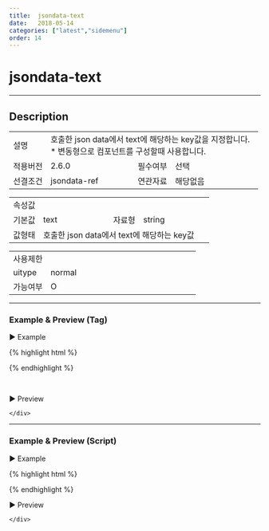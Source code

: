 ```yaml
---
title:  jsondata-text
date:   2018-05-14
categories: ["latest","sidemenu"]
order: 14
---
```


jsondata-text
===

---

## Description

<table style="width:100%">
    <colgroup>
        <col width="15%"/>
        <col width="35%"/>
        <col width="15%"/>
        <col width="35%"/>
    </colgroup>
    <tr>
        <td class="tdTitle tdBg">설명</td>
        <td colspan="3">
            호출한 json data에서 text에 해당하는 key값을 지정합니다.<br>
            * 변동형으로 컴포넌트를 구성할때 사용합니다.
        </td>
    </tr>
    <tr>
        <td class="tdTitle tdBg">적용버전</td>
        <td>2.6.0</td>
        <td class="tdTitle tdBg">필수여부</td>
        <td>선택</td>
    </tr>
    <tr>
        <td class="tdTitle tdBg">선결조건</td>
        <td>jsondata-ref</td>
        <td class="tdTitle tdBg">연관자료</td>
        <td>해당없음</td>
    </tr>
</table>
<table style="width:100%">
    <colgroup>
        <col width="15%"/>
        <col width="35%"/>
        <col width="15%"/>
        <col width="35%"/>
    </colgroup>
    <tr>
        <td class="tdTitle tdBg tdCenter" colspan="4">속성값</td>
    </tr>
    <tr>
        <td class="tdTitle tdBg">기본값</td>
        <td>text</td>
        <td class="tdTitle tdBg">자료형</td>
        <td>string</td>
    </tr>
    <tr>
        <td class="tdTitle tdBg">값형태</td>
        <td colspan="3">호출한 json data에서 text에 해당하는 key값</td>
    </tr>
</table>
<table style="width:100%">
    <colgroup>
        <col width="20%"/>
        <col width="20%"/>
        <col width="20%"/>
        <col width="20%"/>
        <col width="20%"/>
    </colgroup>
    <tr>
        <td class="tdTitle tdBg tdCenter" colspan="5">사용제한</td>
    </tr>
    <tr>
        <td class="tdTitle tdBg">uitype</td>
        <td class="tdCenter">normal</td>
        <td></td>
        <td></td>
        <td></td>
    </tr>
    <tr>
        <td class="tdTitle tdBg">가능여부</td>
        <td class="tdBlue tdCenter">O</td>
        <td></td>
        <td></td>
        <td></td>
    </tr>
</table>

---
### Example & Preview (Tag)

<script>
    var sideJsonData = [
        {"id": "1", "pid":"0",       "order":"1", "textKey":"1"},
        {"id": "2", "pid":"0",       "order":"2",  "textKey":"2"},
        {"id": "1_1", "pid":"1",     "order":"1",  "textKey":"1_1"},
        {"id": "1_1_1", "pid":"1_1", "order":"1",  "textKey":"1_1_1"},
        {"id": "1_1_2", "pid":"1_1", "order":"2",  "textKey":"1_1_2"},
        {"id": "2_1", "pid":"2",     "order":"1",  "textKey":"2_1"},
        {"id": "2_1_1", "pid":"2_1", "order":"1",  "textKey":"2_1_1"}
    ];
</script>

<sbux-tabs id="exTab1" name="exTab1" uitype="normal" title-target-id-array="exTab1_1" title-text-array="normal(변동형)" is-scrollable="false">
</sbux-tabs>
<div class="tab-content">
    <div id="exTab1_1">

▶ Example

{% highlight html %}
<script>
    var sideJsonData = [
        {"id": "1", "pid":"0",       "order":"1", "textKey":"1"},
        {"id": "2", "pid":"0",       "order":"2",  "textKey":"2"},
        {"id": "1_1", "pid":"1",     "order":"1",  "textKey":"1_1"},
        {"id": "1_1_1", "pid":"1_1", "order":"1",  "textKey":"1_1_1"},
        {"id": "1_1_2", "pid":"1_1", "order":"2",  "textKey":"1_1_2"},
        {"id": "2_1", "pid":"2",     "order":"1",  "textKey":"2_1"},
        {"id": "2_1_1", "pid":"2_1", "order":"1",  "textKey":"2_1_1"}
    ];
</script>
<sbux-sidemenu id="sbIdx1_1" name="sbTagNm1_1" uitype="normal" jsondata-ref="sideJsonData" jsondata-text="textKey"></sbux-sidemenu>
{% endhighlight %}

<br>

▶ Preview 

<sbux-sidemenu id="sbIdx1_1" name="sbTagNm1_1" uitype="normal" jsondata-ref="sideJsonData" jsondata-text="textKey"></sbux-sidemenu>

    </div>
</div>

---
### Example & Preview (Script)

<sbux-tabs id="exTab2" name="exTab2" uitype="normal" title-target-id-array="exTab2_1" title-text-array="normal(변동형)" is-scrollable="false">
</sbux-tabs>
<div class="tab-content">
    <div id="exTab2_1">

▶ Example

{% highlight html %}
<div id="sbArea2_1"></div>
<script>
    var sideJsonData = [
        {"id": "1", "pid":"0",       "order":"1", "textKey":"1"},
        {"id": "2", "pid":"0",       "order":"2",  "textKey":"2"},
        {"id": "1_1", "pid":"1",     "order":"1",  "textKey":"1_1"},
        {"id": "1_1_1", "pid":"1_1", "order":"1",  "textKey":"1_1_1"},
        {"id": "1_1_2", "pid":"1_1", "order":"2",  "textKey":"1_1_2"},
        {"id": "2_1", "pid":"2",     "order":"1",  "textKey":"2_1"},
        {"id": "2_1_1", "pid":"2_1", "order":"1",  "textKey":"2_1_1"}
   ];
    $(document).ready(function(){
        $('#sbArea2_1').sbSidemenu({
            name : 'sbScriptNm2_1',
            uitype : 'normal',
            jsondataRef : 'sideJsonData',
            jsondataText : 'textKey'
        });
    }); 
</script>
{% endhighlight %}

<br>

▶ Preview 

<div id="sbArea2_1"></div>
<script>
    $(document).ready(function(){
        $('#sbArea2_1').sbSidemenu({
            name : 'sbScriptNm2_1',
            uitype : 'normal',
            jsondataRef : 'sideJsonData',
            jsondataText : 'textKey'
        });
    }); 
</script>

    </div>
</div>